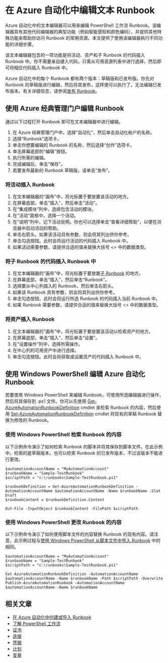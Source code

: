 <properties 
	pageTitle="在 Azure 自动化中编辑文本 Runbook"
	description="本文提供的不同过程适用于在 Azure 自动化中通过文本编辑器来处理 PowerShell 工作流 Runbook。"
	services="automation"
	documentationCenter=""
	authors="mgoedtel"
	manager="stevenka"
	editor="tysonn" />
<tags 
	ms.service="automation"
	ms.date="02/23/2016"
	wacn.date="06/30/2016" />

# 在 Azure 自动化中编辑文本 Runbook

Azure 自动化中的文本编辑器可以用来编辑 PowerShell 工作流 Runbook。该编辑器具有其他代码编辑器的典型功能（例如智能感知和颜色编码），并提供其他特殊功能来帮助你访问 Runbook 的常用资源。本文提供了使用该编辑器执行不同功能的详细步骤。

该文本编辑器包含的一项功能是将活动、资产和子 Runbook 的代码插入 Runbook 中。你不需要亲自键入代码，只需从可用资源列表中进行选择，然后即可将相应代码插入 Runbook 中。

Azure 自动化中的每个 Runbook 都有两个版本：草稿版和已发布版。你先对 Runbook 的草稿版进行编辑，然后将其发布，这样便可以执行了。无法编辑已发布版本。有关详细信息，请参阅[发布 Runbook](/documentation/articles/automation-creating-importing-runbook/#publishing-a-runbook)。


## <a name="to-edit-a-runbook-with-the-azure-portal"></a> 使用 Azure 经典管理门户编辑 Runbook

通过以下过程打开 Runbook 即可在文本编辑器中进行编辑。

1. 在 Azure 经典管理门户中，选择“自动化”，然后单击自动化帐户的名称。
2. 选择“Runbook”选项卡。
3. 单击你想要编辑的 Runbook 的名称，然后选择“创作”选项卡。
5. 单击屏幕底部的“编辑”按钮。
6. 执行所需的编辑。
7. 完成编辑后，单击“保存”。
8. 若要发布最新的 Runbook 草稿版，请单击“发布”。

### 将活动插入 Runbook

1. 在文本编辑器的“画布”中，将光标置于要放置该活动的地方。
1. 在屏幕底部，单击“插入”，然后单击“活动”。
1. 在“集成模块”列中，选择包含活动的模块。
1. 在“活动”窗格中，选择一个活动。
1. 在“说明”列中，记下活动说明。你也可以选择单击“查看详细帮助”，以便在浏览器中启动活动的帮助。
1. 单击右箭头。如果该活动具有参数，则会将其列出供你参考。
1. 单击勾选按钮。此时会将运行活动的代码插入 Runbook 中。
1. 如果活动需要参数，请提供合适的值来替换大括号 <> 中的数据类型。

### 将子 Runbook 的代码插入 Runbook 中

1. 在文本编辑器的“画布”中，将光标置于要放置[子 Runbook](/documentation/articles/automation-child-runbooks/) 的地方。
2. 在屏幕底部，单击“插入”，然后单击“Runbook”。
3. 选择要从中心列插入的 Runbook，然后单击右箭头。
4. 如果该 Runbook 具有参数，则会将其列出供你参考。
5. 单击勾选按钮。此时会将运行所选 Runbook 的代码插入当前 Runbook 中。
7. 如果 Runbook 需要参数，请提供合适的值来替换大括号 <> 中的数据类型。

### 将资产插入 Runbook

1. 在文本编辑器的“画布”中，将光标置于要放置该活动以检索资产的地方。
1. 在屏幕底部，单击“插入”，然后单击“设置”。
1. 在“设置操作”列中，选择所需操作。
1. 在中心列的可用资产中进行选择。
1. 单击勾选按钮。此时会将获取或设置资产的代码插入 Runbook 中。



## 使用 Windows PowerShell 编辑 Azure 自动化 Runbook

若要使用 Windows PowerShell 来编辑 Runbook，可使用所选编辑器进行操作，然后将其保存到 .ps1 文件。你可以先使用 [Get-AzureAutomationRunbookDefinition](https://msdn.microsoft.com/zh-cn/library/dn690269.aspx) cmdlet 来检索 Runbook 的内容，然后使用 [Set-AzureAutomationRunbookDefinition](https://msdn.microsoft.com/zh-cn/library/dn690267.aspx) cmdlet 将现有的草稿 Runbook 替换为修改的 Runbook。

### 使用 Windows PowerShell 检索 Runbook 的内容

以下示例命令演示了如何检索 Runbook 的脚本并将其保存到脚本文件。在此示例中，检索的是草稿版本。也可以检索 Runbook 的已发布版本，不过该版本不能进行更改。

    $automationAccountName = "MyAutomationAccount"
    $runbookName = "Sample-TestRunbook"
    $scriptPath = "c:\runbooks\Sample-TestRunbook.ps1"
    
    $runbookDefinition = Get-AzureAutomationRunbookDefinition -AutomationAccountName $automationAccountName -Name $runbookName -Slot Draft
    $runbookContent = $runbookDefinition.Content

    Out-File -InputObject $runbookContent -FilePath $scriptPath

### 使用 Windows PowerShell 更改 Runbook 的内容

以下示例命令演示了如何使用脚本文件的内容替换 Runbook 的现有内容。请注意，此示例过程与[使用 Windows PowerShell 从脚本文件中导入 Runbook](/documentation/articles/automation-creating-importing-runbook/#ImportRunbookScriptPS) 中的相同。

    $automationAccountName = "MyAutomationAccount"
    $runbookName = "Sample-TestRunbook"
    $scriptPath = "c:\runbooks\Sample-TestRunbook.ps1"

    Set-AzureAutomationRunbookDefinition -AutomationAccountName $automationAccountName -Name $runbookName -Path $scriptPath -Overwrite
    Publish-AzureAutomationRunbook –AutomationAccountName $automationAccountName –Name $runbookName

## 相关文章

- [在 Azure 自动化中创建或导入 Runbook](/documentation/articles/automation-creating-importing-runbook/)
- [了解 PowerShell 工作流](/documentation/articles/automation-powershell-workflow/)
- [证书](/documentation/articles/automation-certificates/)
- [连接](/documentation/articles/automation-connections/)
- [凭据](/documentation/articles/automation-credentials/)
- [计划](/documentation/articles/automation-schedules/)
- [变量](/documentation/articles/automation-variables/)

<!---HONumber=Mooncake_0307_2016-->